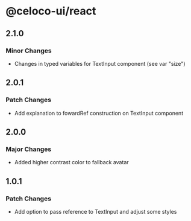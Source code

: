 # @celoco-ui/react

## 2.1.0

### Minor Changes

- Changes in typed variables for TextInput component (see var "size")

## 2.0.1

### Patch Changes

- Add explanation to fowardRef construction on TextInput component

## 2.0.0

### Major Changes

- Added higher contrast color to fallback avatar

## 1.0.1

### Patch Changes

- Add option to pass reference to TextInput and adjust some styles
